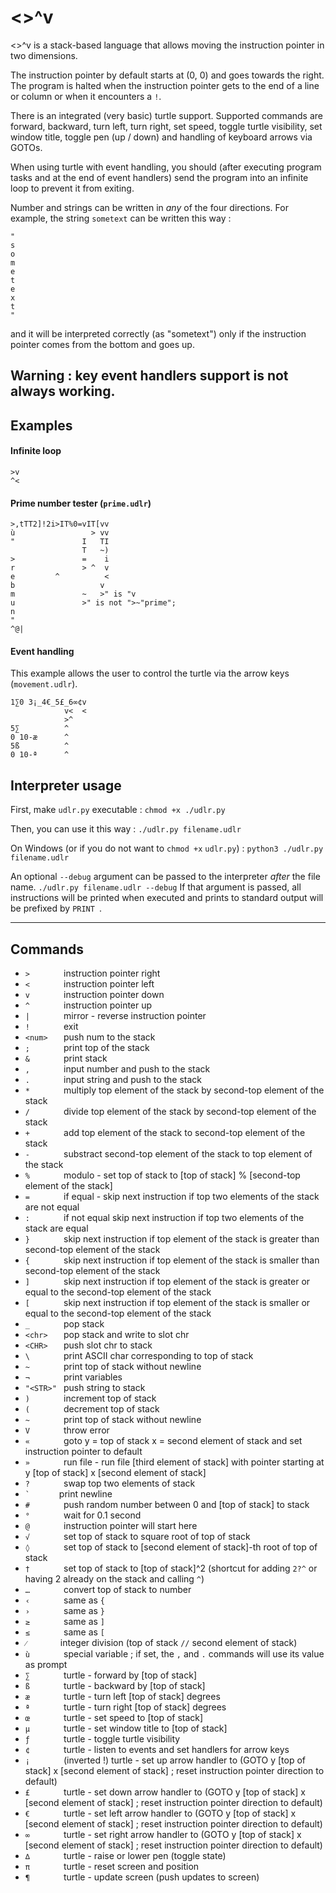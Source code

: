 # <>^v
<>^v is a stack-based language that allows moving the instruction pointer in two dimensions.

The instruction pointer by default starts at (0, 0) and goes towards the right. The program is halted when the instruction pointer gets to the end of a line or column or when it encounters a `!`.

There is an integrated (very basic) turtle support. Supported commands are forward, backward, turn left, turn right, set speed, toggle turtle visibility, set window title, toggle pen (up / down) and handling of keyboard arrows via GOTOs.

When using turtle with event handling, you should (after executing program tasks and at the end of event handlers) send the program into an infinite loop to prevent it from exiting.


Number and strings can be written in *any* of the four directions. For example, the string `sometext` can be written this way :
```
"
s
o
m
e
t
e
x
t
"
```
and it will be interpreted correctly (as "sometext") only if the instruction pointer comes from the bottom and goes up.
## Warning : key event handlers support is not always working.

## Examples

#### Infinite loop
```
>v
^<
```

#### Prime number tester (`prime.udlr`)

```
>,tTT2]!2i>IT%0=vIT[vv
ù                 > vv
"               I   TI
                T   ~)
>               =    i
r               > ^  v
e         ^          <
b                   v
m               ~   >" is "v
u               >" is not ">~"prime";
n
"
^@|
```

#### Event handling

This example allows the user to control the turtle via the arrow keys (`movement.udlr`).

```
1∑0 3¡_4€_5£_6∞¢v
            v<  <
            >^
5∑          ^
0 10-æ      ^
5ß          ^
0 10-ª      ^
```

## Interpreter usage

First, make `udlr.py` executable :
`chmod +x ./udlr.py`

Then, you can use it this way : 
`./udlr.py filename.udlr`

On Windows (or if you do not want to `chmod +x` `udlr.py`) :
`python3 ./udlr.py filename.udlr`

An optional `--debug` argument can be passed to the interpreter *after* the file name.
`./udlr.py filename.udlr --debug`
If that argument is passed, all instructions will be printed when executed and prints to standard output will be prefixed by `PRINT `.

---
## Commands

* `>       ` instruction pointer right
* `<       ` instruction pointer left
* `v       ` instruction pointer down
* `^       ` instruction pointer up
* `|       ` mirror - reverse instruction pointer
* `!       ` exit
* `<num>   ` push num to the stack
* `;       ` print top of the stack
* `&       ` print stack
* `,       ` input number and push to the stack
* `.       ` input string and push to the stack
* `*       ` multiply top element of the stack by second-top element of the stack
* `/       ` divide top element of the stack by second-top element of the stack
* `+       ` add top element of the stack to second-top element of the stack
* `-       ` substract second-top element of the stack to top element of the stack
* `%       ` modulo - set top of stack to [top of stack] % [second-top element of the stack]
* `=       ` if equal - skip next instruction if top two elements of the stack are not equal
* `:       ` if not equal skip next instruction if top two elements of the stack are equal
* `}       ` skip next instruction if top element of the stack is greater than second-top element of the stack
* `{       ` skip next instruction if top element of the stack is smaller than second-top element of the stack
* `]       ` skip next instruction if top element of the stack is greater or equal to the second-top element of the stack
* `[       ` skip next instruction if top element of the stack is smaller or equal to the second-top element of the stack
* `_       ` pop stack
* `<chr>   ` pop stack and write to slot chr
* `<CHR>   ` push slot chr to stack
* `\       ` print ASCII char corresponding to top of stack
* `~       ` print top of stack without newline
* `¬       ` print variables
* `"<STR>" ` push string to stack
* `)       ` increment top of stack
* `(       ` decrement top of stack
* `~       ` print top of stack without newline
* `V       ` throw error
* `«       ` goto y = top of stack x = second element of stack and set instruction pointer to default
* `»       ` run file - run file [third element of stack] with pointer starting at y [top of stack] x [second element of stack]
* `?       ` swap top two elements of stack
* `` `       `` print newline
* `#       ` push random number between 0 and [top of stack] to stack
* `°       ` wait for 0.1 second
* `@       ` instruction pointer will start here
* `√       ` set top of stack to square root of top of stack
* `◊       ` set top of stack to [second element of stack]-th root of top of stack
* `†       ` set top of stack to [top of stack]^2 (shortcut for adding `2?^` or having 2 already on the stack and calling `^`)
* `…       ` convert top of stack to number
* `‹       ` same as `{`
* `›       ` same as `}`
* `≥       ` same as `]`
* `≤       ` same as `[`
* `⁄       ` integer division (top of stack `//` second element of stack)
* `ù       ` special variable ; if set, the `,` and `.` commands will use its value as prompt
* `∑       ` turtle - forward by [top of stack]
* `ß       ` turtle - backward by [top of stack]
* `æ       ` turtle - turn left [top of stack] degrees
* `ª       ` turtle - turn right [top of stack] degrees
* `œ       ` turtle - set speed to [top of stack]
* `µ       ` turtle - set window title to [top of stack]
* `ƒ       ` turtle - toggle turtle visibility
* `¢       ` turtle - listen to events and set handlers for arrow keys
* `¡       ` (inverted !) turtle - set up arrow handler to (GOTO y [top of stack] x [second element of stack] ; reset instruction pointer direction to default)
* `£       ` turtle - set down arrow handler to (GOTO y [top of stack] x [second element of stack] ; reset instruction pointer direction to default)
* `€       ` turtle - set left arrow handler to (GOTO y [top of stack] x [second element of stack] ; reset instruction pointer direction to default)
* `∞       ` turtle - set right arrow handler to (GOTO y [top of stack] x [second element of stack] ; reset instruction pointer direction to default)
* `∆       ` turtle - raise or lower pen (toggle state)
* `π       ` turtle - reset screen and position
* `¶       ` turtle - update screen (push updates to screen)
